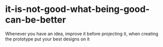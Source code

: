 # it-is-not-good-what-being-good-can-be-better
Whenever you have an idea, improve it before projecting it, when creating the prototype put your best designs on it
